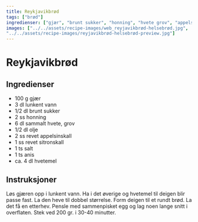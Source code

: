 ```yaml
---
title: Reykjavikbrød
tags: ["brød"]
ingredienser: ["gjær", "brunt sukker", "honning", "hvete grov", "appelsinskall", "sitronskall", "anis", "hvetemel"]
images: ["../../assets/recipe-images/web_reyjavikbrød-helsebrød.jpg",
"../../assets/recipe-images/reyjavikbrød-helsebrød-preview.jpg"]
---
```


# Reykjavikbrød

## Ingredienser

- 100 g gjær
- 3 dl lunkent vann
- 1/2 dl brunt sukker
- 2 ss honning
- 6 dl sammalt hvete, grov
- 1/2 dl olje
- 2 ss revet appelsinskall
- 1 ss revet sitronskall
- 1 ts salt
- 1 ts anis
- ca. 4 dl hvetemel

## Instruksjoner

Løs gjæren opp i lunkent vann. Ha i det øverige og hvetemel til deigen blir passe fast. La den heve til dobbel størrelse. Form deigen til et rundt brød. La det få en etterhev. Pensle med sammenpisket egg og lag noen lange snitt i overflaten. Stek ved 200 gr. i 30-40 minutter.
